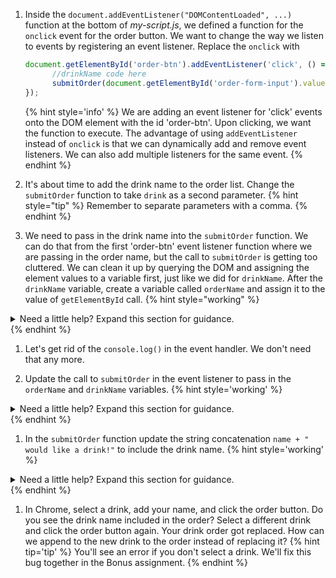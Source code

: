 1. Inside the `document.addEventListener("DOMContentLoaded", ...)` function at the bottom of _my-script.js_, we defined a function for the `onclick` event for the order button. We want to change the way we listen to events by registering an event listener. Replace the `onclick` with
   ```javascript
   document.getElementById('order-btn').addEventListener('click', () => {
         //drinkName code here
         submitOrder(document.getElementById('order-form-input').value);
   });
   ```
   {% hint style='info' %}
We are adding an event listener for 'click' events onto the DOM element with the id 'order-btn'. Upon clicking, we want the function to execute. The advantage of using `addEventListener` instead of `onclick` is that we can dynamically add and remove event listeners. We can also add multiple listeners for the same event.
   {% endhint %}

1. It's about time to add the drink name to the order list. Change the `submitOrder` function to take `drink` as a second parameter.
   {% hint style="tip" %}
Remember to separate parameters with a comma.
   {% endhint %}

1. We need to pass in the drink name into the `submitOrder` function. We can do that from the first 'order-btn' event listener function where we are passing in the order name, but the call to `submitOrder` is getting too cluttered. We can clean it up by querying the DOM and assigning the element values to a variable first, just like we did for `drinkName`. After the `drinkName` variable, create a variable called `orderName` and assign it to the value of `getElementById` call. 
   {% hint style="working" %}
<details>
<summary>
Need a little help? Expand this section for guidance. 
</summary> 
You want to store the value of <code>document.getElementById()</code> call to a variable named <code>orderName</code>.
Your code will look like this
<pre>
<code class="lang-javascript">
const drinkName = document.querySelector('input[type="radio"]:checked').value;
const orderName = document.getElementById('order-form-input').value;
</code>
</pre>
</details>
   {% endhint %}

1. Let's get rid of the `console.log()` in the event handler. We don't need that any more.

1. Update the call to `submitOrder` in the event listener to pass in the `orderName` and `drinkName` variables. 
   {% hint style='working' %}
<details>
<summary>
Need a little help? Expand this section for guidance. 
</summary> 
Change <code>submitOrder(document.getElementById('order-form-input').value);</code> function to <code>submitOrder(orderName, drinkName);</code>
</details>
   {% endhint %}

1. In the `submitOrder` function update the string concatenation `name + " would like a drink!"` to include the drink name.
   {% hint style='working' %}
<details>
<summary>
Need a little help? Expand this section for guidance. 
</summary> 
Change <code>name + " would like a drink!"</code> to
<code>name + " would like a " + drink</code>
</details>
   {% endhint %}

1. In Chrome, select a drink, add your name, and click the order button. Do you see the drink name included in the order? Select a different drink and click the order button again. Your drink order got replaced. How can we append to the new drink to the order instead of replacing it? 
   {% hint tip='tip' %}
You'll see an error if you don't select a drink. We'll fix this bug together in the Bonus assignment.
   {% endhint %}

